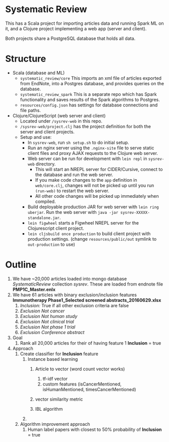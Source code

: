 Systematic Review
=====

This has a Scala project for importing articles data and running Spark ML on it, and a Clojure project implementing a web app (server and client).

Both projects share a PostgreSQL database that holds all data.

Structure
===
* Scala (database and ML)
    * `systematic_review/core` This imports an xml file of articles exported from EndNote, into a Postgres database, and provides queries on the database.
    * `systematic_review_spark` This is a separate repo which has Spark functionality and saves results of the Spark algorithms to Postgres.
    * `resources/config.json` has settings for database connections and file paths.
* Clojure/ClojureScript (web server and client)
    * Located under `/sysrev-web` in this repo.
    * `/sysrev-web/project.clj` has the project definition for both the server and client projects.
    * Setup and use:
        * In `sysrev-web`, run `sh setup.sh` to do initial setup.
        * Run an nginx server using the `.nginx-site` file to serve static client files and proxy AJAX requests to the Clojure web server.
        * Web server can be run for development with `lein repl` in `sysrev-web` directory.
            * This will start an NREPL server for CIDER/Cursive, connect to the database and run the web server.
            * If you make code changes to the `app` definition in `web/core.clj`, changes will not be picked up until you run `(run-web)` to restart the web server.
            * All other code changes will be picked up immediately when compiled.
        * Build deployable production JAR for web server with `lein ring uberjar`. Run the web server with `java -jar sysrev-XXXXX-standalone.jar`.
        * `lein figwheel` starts a Figwheel NREPL server for the Clojurescript client project.
        * `lein cljsbuild once production` to build client project with production settings. (change `resources/public/out` symlink to `out-production` to use)

Outline
==========
1. We have ~20,000 articles loaded into mongo database *SystematicReview* collection *sysrev*.  These are loaded from endnote file **PMP1C_Master.enlx**
2. We have 61 articles with binary exclusion/inclusion features **Immunotherapy Phase1_Selected screened abstracts_20160629.xlsx**
    1. *Inclusion:* True if all other exclusion criteria are false
    2. *Exclusion Not cancer*
    3. *Exclusion Not human study*
    4. *Exclusion Not clinical trial*
    5. *Exclusion Not phase 1 trial*
    6. *Exclusion Conference abstract*
3. Goal
    1. Rank all 20,000 articles for their of having feature 1 **Inclusion** = true
4. Approach
    1. Create classifier for **Inclusion** feature
        1. Instance based learning
            1. Article to vector (word count vector works)
                1. tf-idf vector
                2. custom features (isCancerMentioned, isHumanMentioned, timesCancerMentioned)

            2. vector similarity metric
            3. IBL algorithm
        2.  
    3. Algorithm improvement approach
        1. Human label papers with closest to 50% probability of **Inclusion** = true